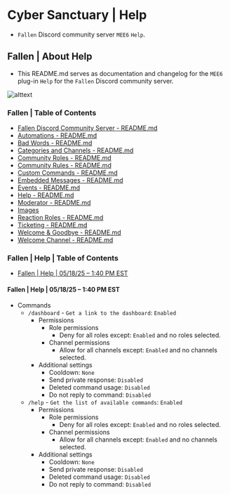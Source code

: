 <!-- omit from toc -->
# Cyber Sanctuary | Help
* `Fallen` Discord community server `MEE6` `Help`.

<!-- omit from toc -->
## Fallen | About Help
* This README.md serves as documentation and changelog for the `MEE6` plug-in `Help` for the `Fallen` Discord community server.

![alttext](/Images/Server%20Icons/Cyber%20Sanctuary%20-%20Server%20Icons%20-%20512x512%20-%20Earth%20from%20Space%201%20-%20Cyber%20Sanctuary.png)

<!-- omit from toc -->
### Fallen | Table of Contents
* [Fallen Discord Community Server - README.md](/README.md)
* [Automations - README.md](/Automations/README.md)
* [Bad Words - README.md](/Bad%20Words/README.md)
* [Categories and Channels - README.md](/Categories%20and%20Channels/README.md)
* [Community Roles - README.md](/Community%20Roles/README.md)
* [Community Rules - README.md](/Community%20Rules/README.md)
* [Custom Commands - README.md](/Custom%20Commands/README.md)
* [Embedded Messages - README.md](/Embedded%20Messages/README.md)
* [Events - README.md](/Events/README.md)
* [Help - README.md](/Help/README.md)
* [Moderator - README.md](/Moderator/README.md)
* [Images](/Images/)
* [Reaction Roles - README.md](/Reaction%20Roles/README.md)
* [Ticketing - README.md](/Ticketing/README.md)
* [Welcome & Goodbye - README.md](/Welcome%20&%20Goodbye/README.md)
* [Welcome Channel - README.md](/Welcome%20Channel/README.md)

<!-- omit from toc -->
### Fallen | Help | Table of Contents
* [Fallen | Help | 05/18/25 – 1:40 PM EST](#fallen--help--051825--140-pm-est)

#### Fallen | Help | 05/18/25 – 1:40 PM EST
* Commands
    * `/dashboard` - `Get a link to the dashboard`: `Enabled`
        * Permissions
            * Role permissions
                * Deny for all roles except: `Enabled` and no roles selected.
            * Channel permissions
                * Allow for all channels except: `Enabled` and no channels selected.
        * Additional settings
            * Cooldown: `None`
            * Send private response: `Disabled`
            * Deleted command usage: `Disabled`
            * Do not reply to command: `Disabled`
    * `/help` - `Get the list of available commands`: `Enabled`
        * Permissions
            * Role permissions
                * Deny for all roles except: `Enabled` and no roles selected.
            * Channel permissions
                * Allow for all channels except: `Enabled` and no channels selected.
        * Additional settings
            * Cooldown: `None`
            * Send private response: `Disabled`
            * Deleted command usage: `Disabled`
            * Do not reply to command: `Disabled`